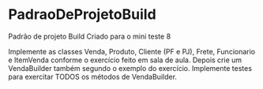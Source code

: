 # PadraoDeProjetoBuild
Padrão de projeto Build Criado para o mini teste 8

Implemente as classes Venda, Produto, Cliente (PF e PJ), Frete, Funcionario e ItemVenda conforme o exercício feito em sala de aula.
Depois crie um VendaBuilder também segundo o exemplo do exercício.
Implemente testes para exercitar TODOS os métodos de VendaBuilder.
